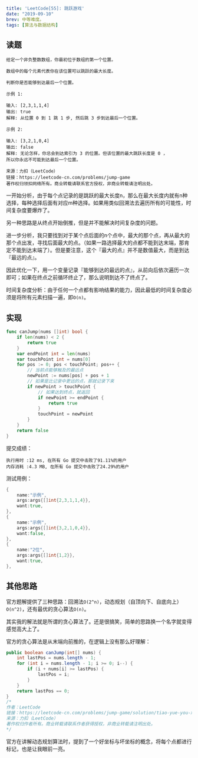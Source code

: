 ```yaml lw-blog-meta
title: 'LeetCode[55]: 跳跃游戏'
date: "2019-09-10"
brev: 中等难度。
tags: [算法与数据结构]
```


## 读题

```text
给定一个非负整数数组，你最初位于数组的第一个位置。

数组中的每个元素代表你在该位置可以跳跃的最大长度。

判断你是否能够到达最后一个位置。

示例 1:

输入: [2,3,1,1,4]
输出: true
解释: 从位置 0 到 1 跳 1 步, 然后跳 3 步到达最后一个位置。

示例 2:

输入: [3,2,1,0,4]
输出: false
解释: 无论怎样，你总会到达索引为 3 的位置。但该位置的最大跳跃长度是 0 ，
所以你永远不可能到达最后一个位置。

来源：力扣（LeetCode）
链接：https://leetcode-cn.com/problems/jump-game
著作权归领扣网络所有。商业转载请联系官方授权，非商业转载请注明出处。
```

一开始分析，由于每个点记录的是跳跃的最大长度n，那么在最大长度内就有n种选择，每种选择后面有对应m种选择。如果用类似回溯法去遍历所有的可能性，时间复杂度要爆炸了。

另一种思路是从终点开始倒推，但是并不能解决时间复杂度的问题。

进一步分析，我只要找到对于某个点后面的n个点中，最大的那个点，再从最大的那个点出发，寻找后面最大的点。（如果一路选择最大的点都不能到达末端，那肯定不能到达末端了）。但是要注意，这个『最大的点』并不是数值最大，而是到达『最远的点』。

因此优化一下，用一个变量记录『能够到达的最远的点』，从前向后依次遍历一次即可；如果在终点之前循环终止了，那么说明到达不了终点了。

时间复杂度分析：由于任何一个点都有影响结果的能力，因此最低的时间复杂度必须是将所有元素扫描一遍，即`O(n)`。

## 实现

```go
func canJump(nums []int) bool {
    if len(nums) < 2 {
        return true
    }
    var endPoint int = len(nums)
    var touchPoint int = nums[0]
    for pos := 0; pos < touchPoint; pos++ {
        // 当前点能够触及的最远点
        newPoint := nums[pos] + pos + 1
        // 如果是比记录中更远的点，那就记录下来
        if newPoint > touchPoint {
            // 如果达到终点，就返回
            if newPoint >= endPoint {
                return true
            }
            touchPoint = newPoint
        }
    }
    return false
}
```

提交成绩：

```text
执行用时 :12 ms, 在所有 Go 提交中击败了91.11%的用户
内存消耗 :4.3 MB, 在所有 Go 提交中击败了24.29%的用户
```

测试用例：

```go
{
    name:"示例",
    args:args{[]int{2,3,1,1,4}},
    want:true,
},
{
    name:"示例",
    args:args{[]int{3,2,1,0,4}},
    want:false,
},
{
    name:"2位",
    args:args{[]int{1,2}},
    want:true,
},
```

## 其他思路

官方题解提供了三种思路：回溯法`O(2^n)`，动态规划（自顶向下、自底向上）`O(n^2)`，还有最优的贪心算法`O(n)`。

其实我的解法就是所谓的贪心算法了。还是很搞笑，简单的思路换一个名字就变得感觉高大上了。

官方的贪心算法是从末端向前推的，在逻辑上没有那么好理解：

```java
public boolean canJump(int[] nums) {
    int lastPos = nums.length - 1;
    for (int i = nums.length - 1; i >= 0; i--) {
        if (i + nums[i] >= lastPos) {
            lastPos = i;
        }
    }
    return lastPos == 0;
}
/*
作者：LeetCode
链接：https://leetcode-cn.com/problems/jump-game/solution/tiao-yue-you-xi-by-leetcode/
来源：力扣（LeetCode）
著作权归作者所有。商业转载请联系作者获得授权，非商业转载请注明出处。
*/
```

官方在讲解动态规划算法时，提到了一个好坐标与坏坐标的概念，将每个点都进行标记，也是让我眼前一亮。
